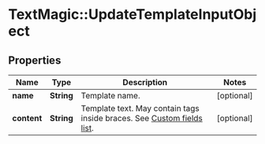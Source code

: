 # TextMagic::UpdateTemplateInputObject

## Properties
Name | Type | Description | Notes
------------ | ------------- | ------------- | -------------
**name** | **String** | Template name. | [optional] 
**content** | **String** | Template text. May contain tags inside braces. See [Custom fields list](http://docs.textmagictesting.com/#section/Custom-fields-list-(Merge-tags)). | [optional] 


